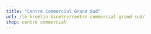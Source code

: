 ```yaml
---
title: "Centre Commercial Grand Sud"
url: /le-kremlin-bicetre/centre-commercial-grand-sud/
shop: centre commercial
---
```

